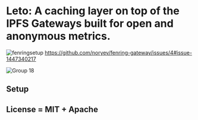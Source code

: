 # Leto: A caching layer on top of the IPFS Gateways built for open and anonymous metrics.

![fenringsetup](https://user-images.githubusercontent.com/30084404/201572703-b563d7f8-5b2f-47cd-820c-11ad114f421f.png)
https://github.com/noryev/fenring-gateway/issues/4#issue-1447340217

![Group 18](https://user-images.githubusercontent.com/30084404/202093092-45701a02-398d-41e5-aaf1-e0edc34d9ccb.png)



## Setup

## License = MIT + Apache

